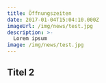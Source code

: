 ```yaml
---
title: Öffnungszeiten
date: 2017-01-04T15:04:10.000Z
imageUrl: /img/news/test.jpg
description: >-
  Lorem ipsum
image: /img/news/test.jpg
---
```


## Titel 2